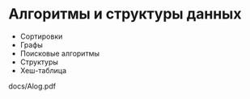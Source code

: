 # Алгоритмы и структуры данных

- Сортировки
- Графы
- Поисковые алгоритмы
- Структуры
- Хеш-таблица

docs/Alog.pdf